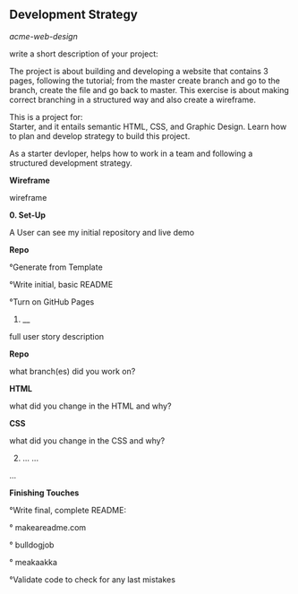 ## **Development Strategy**

*acme-web-design*

write a short description of your project:

The project is about building and developing a website that contains 3 pages, following the tutorial; from the master create branch and go to the branch, create the file and go back to master. This exercise is about making correct branching in a structured way and also create a wireframe.


This is a project for:  
Starter, and it entails semantic HTML, CSS, and Graphic Design. Learn how to plan and develop strategy to build this project.

As a starter devloper, helps how to work in a team and following a structured development strategy.


**Wireframe**

wireframe

**0. Set-Up**

A User can see my initial repository and live demo

**Repo**

°Generate from Template

°Write initial, basic README

°Turn on GitHub Pages

1. __

full user story description

**Repo**

what branch(es) did you work on?

**HTML**

what did you change in the HTML and why?

**CSS**

what did you change in the CSS and why?

2. ...
...

...

**Finishing Touches**

°Write final, complete README:

° makeareadme.com

° bulldogjob

° meakaakka

°Validate code to check for any last mistakes



















